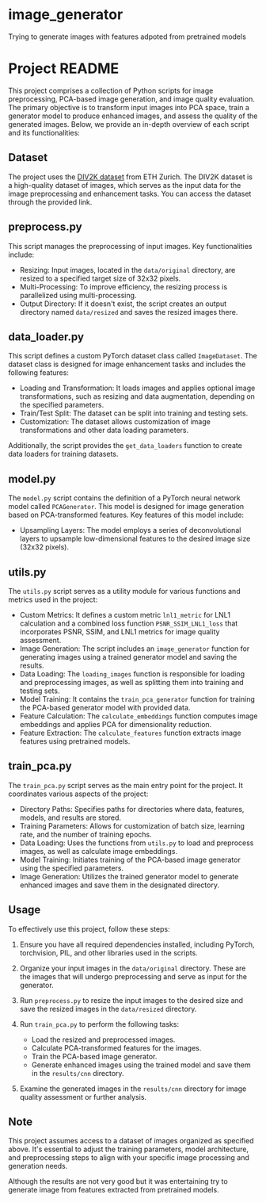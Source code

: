 # image_generator
Trying to generate images with features adpoted from pretrained models

# Project README

This project comprises a collection of Python scripts for image preprocessing, PCA-based image generation, and image quality evaluation. The primary objective is to transform input images into PCA space, train a generator model to produce enhanced images, and assess the quality of the generated images. Below, we provide an in-depth overview of each script and its functionalities:

## Dataset
The project uses the [DIV2K dataset](https://data.vision.ee.ethz.ch/cvl/DIV2K/) from ETH Zurich. The DIV2K dataset is a high-quality dataset of images, which serves as the input data for the image preprocessing and enhancement tasks. You can access the dataset through the provided link.

## preprocess.py

This script manages the preprocessing of input images. Key functionalities include:

- Resizing: Input images, located in the `data/original` directory, are resized to a specified target size of 32x32 pixels.
- Multi-Processing: To improve efficiency, the resizing process is parallelized using multi-processing.
- Output Directory: If it doesn't exist, the script creates an output directory named `data/resized` and saves the resized images there.

## data_loader.py

This script defines a custom PyTorch dataset class called `ImageDataset`. The dataset class is designed for image enhancement tasks and includes the following features:

- Loading and Transformation: It loads images and applies optional image transformations, such as resizing and data augmentation, depending on the specified parameters.
- Train/Test Split: The dataset can be split into training and testing sets.
- Customization: The dataset allows customization of image transformations and other data loading parameters.

Additionally, the script provides the `get_data_loaders` function to create data loaders for training datasets.

## model.py

The `model.py` script contains the definition of a PyTorch neural network model called `PCAGenerator`. This model is designed for image generation based on PCA-transformed features. Key features of this model include:

- Upsampling Layers: The model employs a series of deconvolutional layers to upsample low-dimensional features to the desired image size (32x32 pixels).

## utils.py

The `utils.py` script serves as a utility module for various functions and metrics used in the project:

- Custom Metrics: It defines a custom metric `lnl1_metric` for LNL1 calculation and a combined loss function `PSNR_SSIM_LNL1_loss` that incorporates PSNR, SSIM, and LNL1 metrics for image quality assessment.
- Image Generation: The script includes an `image_generator` function for generating images using a trained generator model and saving the results.
- Data Loading: The `loading_images` function is responsible for loading and preprocessing images, as well as splitting them into training and testing sets.
- Model Training: It contains the `train_pca_generator` function for training the PCA-based generator model with provided data.
- Feature Calculation: The `calculate_embeddings` function computes image embeddings and applies PCA for dimensionality reduction.
- Feature Extraction: The `calculate_features` function extracts image features using pretrained models.

## train_pca.py

The `train_pca.py` script serves as the main entry point for the project. It coordinates various aspects of the project:

- Directory Paths: Specifies paths for directories where data, features, models, and results are stored.
- Training Parameters: Allows for customization of batch size, learning rate, and the number of training epochs.
- Data Loading: Uses the functions from `utils.py` to load and preprocess images, as well as calculate image embeddings.
- Model Training: Initiates training of the PCA-based image generator using the specified parameters.
- Image Generation: Utilizes the trained generator model to generate enhanced images and save them in the designated directory.

## Usage

To effectively use this project, follow these steps:

1. Ensure you have all required dependencies installed, including PyTorch, torchvision, PIL, and other libraries used in the scripts.

2. Organize your input images in the `data/original` directory. These are the images that will undergo preprocessing and serve as input for the generator.

3. Run `preprocess.py` to resize the input images to the desired size and save the resized images in the `data/resized` directory.

4. Run `train_pca.py` to perform the following tasks:
   - Load the resized and preprocessed images.
   - Calculate PCA-transformed features for the images.
   - Train the PCA-based image generator.
   - Generate enhanced images using the trained model and save them in the `results/cnn` directory.

5. Examine the generated images in the `results/cnn` directory for image quality assessment or further analysis.

## Note

This project assumes access to a dataset of images organized as specified above. It's essential to adjust the training parameters, model architecture, and preprocessing steps to align with your specific image processing and generation needs.

Although the results are not very good but it was entertaining try to generate image from features extracted from pretrained models.
